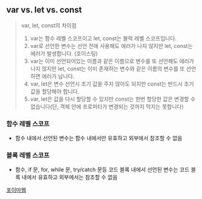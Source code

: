 ## var vs. let vs. const

> var, let, const의 차이점
>
> 1. var는 함수 레벨 스코프이고 let, const는 블럭 레벨 스코프입니다.
> 2. var로 선언한 변수는 선언 전에 사용해도 에러가 나지 않지만 let, const는 에러가 발생합니다. (호이스팅)
> 3. var는 이미 선언되어있는 이름과 같은 이름으로 변수를 또 선언해도 에러가 나지 않지만 let, const는 이미 존재하는 변수와 같은 이름의 변수를 또 선언하면 에러가 납니다.
> 4. var, let은 변수 선언시 초기 값을 주지 않아도 되지만 const는 반드시 초기값을 할당해야 합니다.
> 5. var, let은 값을 다시 할당할 수 있지만 const는 한번 할당한 값은 변경할 수 없습니다(단, 객체 안에 프로퍼티가 변경되는 것까지 막지는 못합니다)

### 함수 레벨 스코프

- 함수 내에서 선언된 변수는 함수 내에서만 유효하고 외부에서 참조할 수 없음

### 블록 레벨 스코프

- 함수, if 문, for, while 문, try/catch 문등 코드 블록 내에서 선언된 변수는 코드 블록 내에서 유효하고 외부에서는 참조할 수 없음

[포이마웹](https://poiemaweb.com/es6-block-scope)
